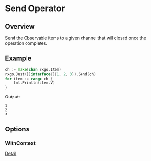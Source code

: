 # Send Operator

## Overview

Send the Observable items to a given channel that will closed once the operation completes.

## Example

```go
ch := make(chan rxgo.Item)
rxgo.Just([]interface{}{1, 2, 3}).Send(ch)
for item := range ch {
	fmt.Println(item.V)
}
```

Output:

```
1
2
3
```

## Options

### WithContext

[Detail](options.md#withcontext)